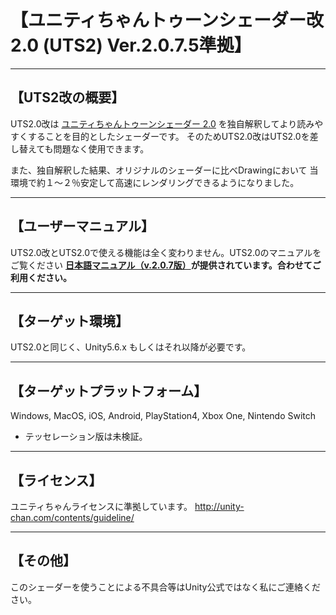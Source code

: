 ﻿# 【ユニティちゃんトゥーンシェーダー改 2.0 (UTS2) Ver.2.0.7.5準拠】
---

## 【UTS2改の概要】
UTS2.0改は [ユニティちゃんトゥーンシェーダー 2.0](https://github.com/unity3d-jp/UnityChanToonShaderVer2_Project) を独自解釈してより読みやすくすることを目的としたシェーダーです。
そのためUTS2.0改はUTS2.0を差し替えても問題なく使用できます。

また、独自解釈した結果、オリジナルのシェーダーに比べDrawingにおいて
当環境で約１～２％安定して高速にレンダリングできるようになりました。


-----
## 【ユーザーマニュアル】
UTS2.0改とUTS2.0で使える機能は全く変わりません。UTS2.0のマニュアルをご覧ください
**[日本語マニュアル（v.2.0.7版）](https://github.com/unity3d-jp/UnityChanToonShaderVer2_Project/blob/master/Manual/UTS2_Manual_ja.md)が提供されています。合わせてご利用ください。**  

-----
## 【ターゲット環境】
UTS2.0と同じく、Unity5.6.x もしくはそれ以降が必要です。

-----
## 【ターゲットプラットフォーム】
Windows, MacOS, iOS, Android, PlayStation4, Xbox One, Nintendo Switch  

* テッセレーション版は未検証。  

-----
## 【ライセンス】
ユニティちゃんライセンスに準拠しています。
http://unity-chan.com/contents/guideline/

-----
## 【その他】
このシェーダーを使うことによる不具合等はUnity公式ではなく私にご連絡ください。
